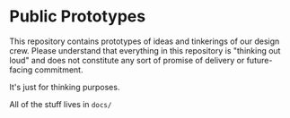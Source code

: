 # Public Prototypes

This repository contains prototypes of ideas and tinkerings of our design crew. Please understand that everything in this repository is "thinking out loud" and does not constitute any sort of promise of delivery or future-facing commitment.

It's just for thinking purposes.

All of the stuff lives in `docs/`
